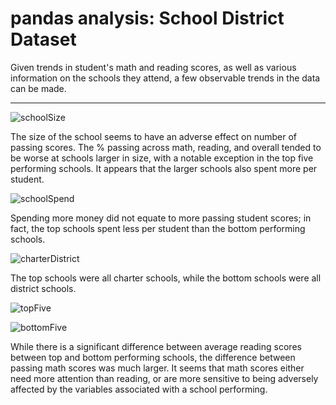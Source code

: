 # pandas analysis: School District Dataset

Given trends in student's math and reading scores, as well as various information on the schools they attend, a few observable trends in the data can be made.

- - -

![schoolSize](images/03_school_size.JPG)

The size of the school seems to have an adverse effect on number of passing scores.  The % passing across math, reading, and overall tended to be worse at schools larger in size, with a notable exception in the top five performing schools.  It appears that the larger schools also spent more per student.

![schoolSpend](images/04_school_spending.JPG)

Spending more money did not equate to more passing student scores; in fact, the top schools spent less per student than the bottom performing schools.

![charterDistrict](images/01a_charter_v_district.JPG)

The top schools were all charter schools, while the bottom schools were all district schools.

![topFive](images/01_top5_schools.JPG)

![bottomFive](images/02_bottom5_schools.JPG)

While there is a significant difference between average reading scores between top and bottom performing schools, the difference between passing math scores was much larger.  It seems that math scores either need more attention than reading, or are more sensitive to being adversely affected by the variables associated with a school performing.